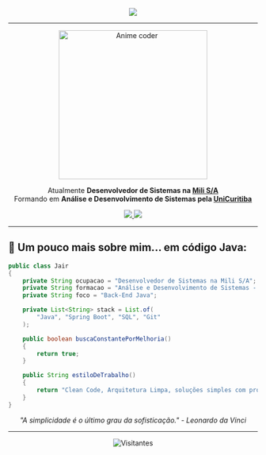 <p align="center">
  <img src="https://readme-typing-svg.herokuapp.com?font=Fira+Code&size=25&pause=700&color=9b59b6&center=true&vCenter=true&width=540&lines=Bem-vindo+ao+meu+GitHub+%F0%9F%91%8B;Sou+Dev+Back-End+Java+%F0%9F%92%BB;" />
</p>

---

<p align="center">
  <img src="https://media.giphy.com/media/ZVik7pBtu9dNS/giphy.gif" width="300" alt="Anime coder" />
</p>

<p align="center">
  Atualmente <strong>Desenvolvedor de Sistemas na <a href="https://www.mili.com.br/">Mili S/A</a></strong><br>
  Formando em <strong>Análise e Desenvolvimento de Sistemas pela <a href="https://www.unicuritiba.edu.br">UniCuritiba</a></strong><br>
</p>

<p align="center">
  <a href="https://github.com/JairClass">
    <img src="https://img.shields.io/badge/-GitHub-181717?style=flat-square&logo=github&logoColor=white" />
  </a>
  <a href="https://www.linkedin.com/in/jair-willian-class-0706441a1">
    <img src="https://img.shields.io/badge/-LinkedIn-0A66C2?style=flat-square&logo=linkedin&logoColor=white" />
  </a>
</p>

---

## 🚀 Um pouco mais sobre mim... em código Java:

```java
public class Jair
{
    private String ocupacao = "Desenvolvedor de Sistemas na Mili S/A";
    private String formacao = "Análise e Desenvolvimento de Sistemas - UniCuritiba";
    private String foco = "Back-End Java";

    private List<String> stack = List.of(
        "Java", "Spring Boot", "SQL", "Git"
    );

    public boolean buscaConstantePorMelhoria()
    {
        return true;
    }

    public String estiloDeTrabalho()
    {
        return "Clean Code, Arquitetura Limpa, soluções simples com propósito real";
    }
}
```
<p align="center">
  <i>"A simplicidade é o último grau da sofisticação." - Leonardo da Vinci</i>
</p>

---

<p align="center">
  <img src="https://profile-counter.glitch.me/JairClass/count.svg" alt="Visitantes" />
</p>

